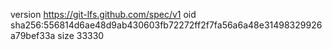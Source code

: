 version https://git-lfs.github.com/spec/v1
oid sha256:556814d6ae48d9ab430603fb72272ff2f7fa56a6a48e31498329926a79bef33a
size 33330
